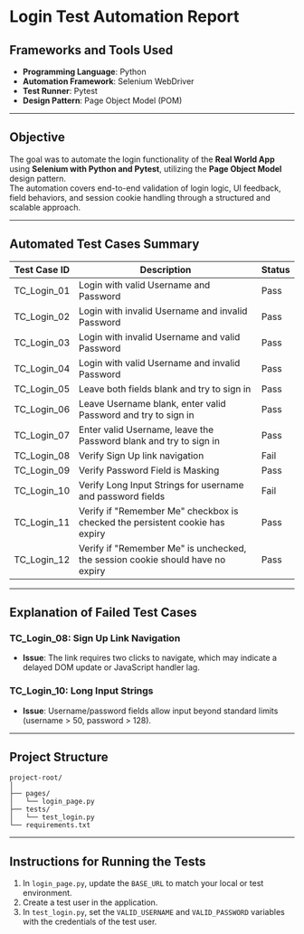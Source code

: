 
# Login Test Automation Report

## Frameworks and Tools Used

- **Programming Language**: Python  
- **Automation Framework**: Selenium WebDriver  
- **Test Runner**: Pytest  
- **Design Pattern**: Page Object Model (POM)  

---

## Objective

The goal was to automate the login functionality of the **Real World App** using **Selenium with Python and Pytest**, utilizing the **Page Object Model** design pattern.  
The automation covers end-to-end validation of login logic, UI feedback, field behaviors, and session cookie handling through a structured and scalable approach.

---

## Automated Test Cases Summary

| Test Case ID   | Description                                                                                   | Status |
|----------------|-----------------------------------------------------------------------------------------------|--------|
| TC_Login_01    | Login with valid Username and Password                                                        | Pass |
| TC_Login_02    | Login with invalid Username and invalid Password                                              | Pass |
| TC_Login_03    | Login with invalid Username and valid Password                                                | Pass |
| TC_Login_04    | Login with valid Username and invalid Password                                                | Pass |
| TC_Login_05    | Leave both fields blank and try to sign in                                                    | Pass |
| TC_Login_06    | Leave Username blank, enter valid Password and try to sign in                                 | Pass |
| TC_Login_07    | Enter valid Username, leave the Password blank and try to sign in                             | Pass |
| TC_Login_08    | Verify Sign Up link navigation                                                                | Fail |
| TC_Login_09    | Verify Password Field is Masking                                                              | Pass |
| TC_Login_10    | Verify Long Input Strings for username and password fields                                    | Fail |
| TC_Login_11    | Verify if "Remember Me" checkbox is checked the persistent cookie has expiry                  | Pass |
| TC_Login_12    | Verify if "Remember Me" is unchecked, the session cookie should have no expiry                | Pass |

---

## Explanation of Failed Test Cases

### TC_Login_08: Sign Up Link Navigation
- **Issue**: The link requires two clicks to navigate, which may indicate a delayed DOM update or JavaScript handler lag.

### TC_Login_10: Long Input Strings
- **Issue**: Username/password fields allow input beyond standard limits (username > 50, password > 128).

---

## Project Structure

```
project-root/
│
├── pages/
│   └── login_page.py   
├── tests/
│   └── test_login.py     
└── requirements.txt    
```

---

## Instructions for Running the Tests

1. In `login_page.py`, update the `BASE_URL` to match your local or test environment.
2. Create a test user in the application.
3. In `test_login.py`, set the `VALID_USERNAME` and `VALID_PASSWORD` variables with the credentials of the test user.
